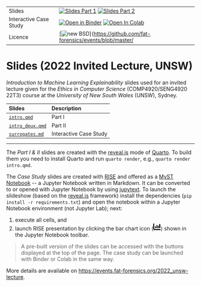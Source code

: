 |           |          |
| --------  | -------- |
| Slides | [![Slides Part 1](https://img.shields.io/badge/part-I-blue)](https://events.fat-forensics.org/_quarto/2022_UNSW-lecture/intro.html) [![Slides Part 2](https://img.shields.io/badge/part-II-blue)](https://events.fat-forensics.org/_quarto/2022_UNSW-lecture/intro_deux.html) |
| Interactive Case Study | [![Open in Binder](https://mybinder.org/badge_logo.svg)](https://mybinder.org/v2/gh/fat-forensics/events/master?filepath=resources%2F2022_UNSW-lecture%2Fslides%2Fsurrogates.md) [![Open In Colab](https://colab.research.google.com/assets/colab-badge.svg)](https://colab.research.google.com/github/fat-forensics/events/blob/master/resources/2022_UNSW-lecture/slides/surrogates.md) |
| Licence | [![new BSD](https://img.shields.io/github/license/fat-forensics/events.svg)](https://github.com/fat-forensics/events/blob/master/| LICENCE) |

# Slides (2022 Invited Lecture, UNSW) #

*Introduction to Machine Learning Explainability* slides used for
an invited lecture given for the *Ethics in Computer Science*
(COMP4920/SENG4920 22T3) course at the
*University of New South Wales* (UNSW), Sydney.

| Slides                             | Description            |
|:-----------------------------------|:-----------------------|
| [`intro.qmd`](intro.qmd)           | Part I                 |
| [`intro_deux.qmd`](intro_deux.qmd) | Part II                |
| [`surrogates.md`](surrogates.md)   | Interactive Case Study |

---

The *Part I & II* slides are created with the
[reveal.js][revealjs-quarto] mode of [Quarto][quarto].
To build them you need to install Quarto and run
`quarto render`, e.g., `quarto render intro.qmd`.

The *Case Study* slides are created with [RISE][rise] and
offered as a [MyST Notebook][myst] -- a Jupyter Notebook written in
Markdown.
It can be converted to or opened with Jupyter Notebook by using
[jupytext][jupytext].
To launch the slideshow (based on the [reveal.js][revealjs]
framework) install the dependencies (`pip install -r requirements.txt`) and
open the notebook within a Jupyter Notebook environment (not Jupyter Lab);
next:

1. execute all cells, and
2. launch RISE presentation by clicking the bar chart icon
   (<img src="../../../assets/images/barchart.svg" width=20px />) shown in the
   Jupyter Notebook toolbar.

> A pre-built version of the slides can be accessed with the buttons
> displayed at the top of the page.
> The case study can be launched with Binder or Colab in the same
> way.

More details are available on
<https://events.fat-forensics.org/2022_unsw-lecture>.

[quarto]: https://quarto.org/
[rise]: https://rise.readthedocs.io/
[revealjs]: https://revealjs.com/
[revealjs-quarto]: https://quarto.org/docs/presentations/revealjs/
[myst]: https://jupyterbook.org/en/stable/file-types/myst-notebooks.html
[jupytext]: https://jupytext.readthedocs.io/
